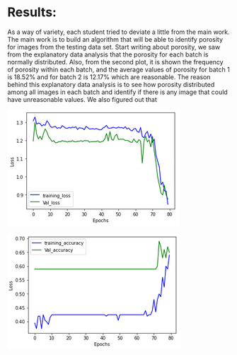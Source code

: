 # Results:

As a way of variety, each student tried to deviate a little from the main work. The main work is to build an algorithm that will be able to identify porosity for images from the testing data set. Start writing about porosity, we saw from the explanatory data analysis that the porosity for each batch is normally distributed. Also, from the second plot, it is shown the frequency of porosity within each batch, and the average values of porosity for batch 1 is 18.52% and for batch 2 is 12.17% which are reasonable. The reason behind this explanatory data analysis is to see how porosity distributed among all images in each batch and identify if there is any image that could have unreasonable values. We also figured out that 

![training and testing loss](/loss.PNG)

![training and testing accuracy](/accuracy.PNG)

